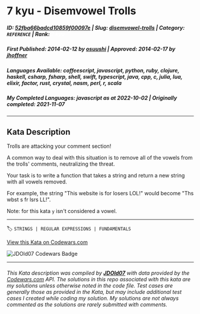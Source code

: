 # 7 kyu - Disemvowel Trolls

##### **ID**: [52fba66badcd10859f00097e](https://www.codewars.com/kata/52fba66badcd10859f00097e) | **Slug**: [disemvowel-trolls](https://www.codewars.com/kata/52fba66badcd10859f00097e) | **Category**: `REFERENCE` | **Rank**: <span style="color:white">7 kyu</span>

##### **First Published**: 2014-02-12 ***by*** [osuushi](https://www.codewars.com/users/osuushi) | **Approved**: 2014-02-17 ***by*** [jhoffner](https://www.codewars.com/users/jhoffner)

##### **Languages Available**: coffeescript, javascript, python, ruby, clojure, haskell, csharp, fsharp, shell, swift, typescript, java, cpp, c, julia, lua, elixir, factor, rust, crystal, nasm, perl, r, scala

##### **My Completed Languages**: javascript ***as at*** 2022-10-02 | **Originally completed**: 2021-11-07

---

## Kata Description


Trolls are attacking your comment section!



A common way to deal with this situation is to remove all of the vowels from the trolls' comments, neutralizing the threat.



Your task is to write a function that takes a string and return a new string with all vowels removed.



For example, the string "This website is for losers LOL!" would become "Ths wbst s fr lsrs LL!".



Note: for this kata `y` isn't considered a vowel.



---


🏷 `STRINGS | REGULAR EXPRESSIONS | FUNDAMENTALS`


[View this Kata on Codewars.com](https://www.codewars.com/kata/52fba66badcd10859f00097e)

![](https://www.codewars.com/users/jdold07/badges/large "JDOld07 Codewars Badge")

---

###### *This Kata description was compiled by [**JDOld07**](https://tpstech.dev) with data provided by the [Codewars.com](https://www.codewars.com) API.  The solutions in this repo associated with this kata are my solutions unless otherwise noted in the code file.  Test cases are generally those as provided in the Kata, but may include additional test cases I created while coding my solution.  My solutions are not always commented as the solutions are rarely submitted with comments.*
